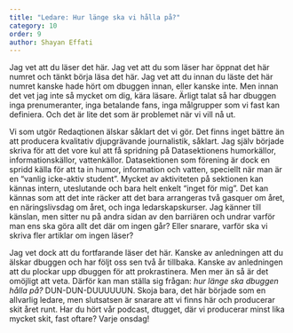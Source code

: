 ```yaml
---
title: "Ledare: Hur länge ska vi hålla på?"
category: 10
order: 9
author: Shayan Effati
---
```


Jag vet att du läser det här. Jag vet att du som läser har öppnat det här numret och tänkt börja läsa det här. Jag vet att du innan du läste det här numret kanske hade hört om dbuggen innan, eller kanske inte. Men innan det vet jag inte så mycket om dig, kära läsare. Ärligt talat så har dbuggen inga prenumeranter, inga betalande fans, inga målgrupper som vi fast kan definiera. Och det är lite det som är problemet när vi vill nå ut.

Vi som utgör Redaqtionen älskar såklart det vi gör. Det finns inget bättre än att producera kvalitativ djupgrävande journalistik, såklart. Jag själv började skriva för att det vore kul att få spridning på Datasektionens humorkällor, informationskällor, vattenkällor. Datasektionen som förening är dock en spridd källa för att ta in humor, information och vatten, speciellt när man är en “vanlig icke-aktiv student”. Mycket av aktiviteten på sektionen kan kännas intern, uteslutande och bara helt enkelt “inget för mig”. Det kan kännas som att det inte räcker att det bara arrangeras två gasquer om året, en näringslivsdag om året, och inga ledarskapskurser. Jag känner till känslan, men sitter nu på andra sidan av den barriären och undrar varför man ens ska göra allt det där om ingen går? Eller snarare, varför ska vi skriva fler artiklar om ingen läser?

Jag vet dock att du fortfarande läser det här. Kanske av anledningen att du älskar dbuggen och har följt oss sen två år tillbaka. Kanske av anledningen att du plockar upp dbuggen för att prokrastinera. Men mer än så är det omöjligt att veta. Därför kan man ställa sig frågan: *hur länge ska dbuggen hålla på?* DUN-DUN-DUUUUUUN. Skoja bara, det här började som en allvarlig ledare, men slutsatsen är snarare att vi finns här och producerar skit året runt. Har du hört vår podcast, dtugget, där vi producerar minst lika mycket skit, fast oftare? Varje onsdag!
